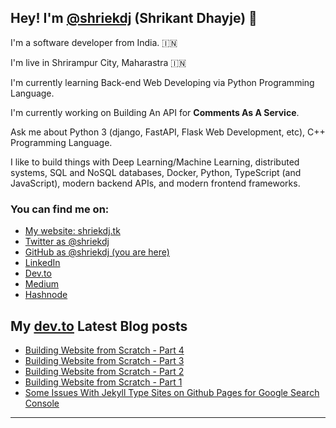 ## Hey! I'm [@shriekdj](https://twitter.com/shriekdj) (Shrikant Dhayje) 👋

I'm a software developer from India. :india:

I'm live in Shrirampur City, Maharastra :india:

I'm currently learning Back-end Web Developing via Python Programming Language.

I'm currently working on Building An API for **Comments As A Service**.

Ask me about Python 3 (django, FastAPI, Flask Web Development, etc), C++ Programming Language.

I like to build things with Deep Learning/Machine Learning, distributed systems, SQL and NoSQL databases, Docker, Python, TypeScript (and JavaScript), modern backend APIs, and modern frontend frameworks.

### You can find me on:

* [My website: shriekdj.tk](https://shriekdj.tk/)
* [Twitter as @shriekdj](https://twitter.com/shriekdj)
* [GitHub as @shriekdj (you are here)](https://github.com/shriekdj)
* [LinkedIn](https://www.linkedin.com/in/shriekdj/)
* [Dev.to](https://dev.to/shriekdj)
* [Medium](https://shriekdj.medium.com/)
* [Hashnode](https://shriekdj.hashnode.dev)


<!--
**shriekdj/shriekdj** is a ✨ _special_ ✨ repository because its `README.md` (this file) appears on your GitHub profile.

Here are some ideas to get you started:

- 🔭 I’m currently working on ...
- 🌱 I’m currently learning ...
- 👯 I’m looking to collaborate on ...
- 🤔 I’m looking for help with ...
- 💬 Ask me about ...
- 📫 How to reach me: ...
- 😄 Pronouns: ...
- ⚡ Fun fact: ...
-->

## My [dev.to](https://dev.to/shriekdj) Latest Blog posts
<!-- BLOG-POST-LIST:START -->
- [Building Website from Scratch - Part 4](https://dev.to/shriekdj/building-website-from-scratch-part-4-562h)
- [Building Website from Scratch - Part 3](https://dev.to/shriekdj/building-website-from-scratch-part-3-313b)
- [Building Website from Scratch - Part 2](https://dev.to/shriekdj/building-website-from-scratch-part-2-4ld2)
- [Building Website from Scratch - Part 1](https://dev.to/shriekdj/building-website-from-scratch-part-1-2o73)
- [Some Issues With Jekyll Type Sites on Github Pages for Google Search Console](https://dev.to/shriekdj/some-issues-with-jekyll-type-sites-on-github-pages-19g0)
<!-- BLOG-POST-LIST:END -->
---
